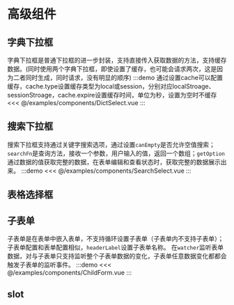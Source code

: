 # 高级组件
## 字典下拉框
字典下拉框是普通下拉框的进一步封装，支持直接传入获取数据的方法，支持缓存数据。(同时使用两个字典下拉框，即使设置了缓存，也可能会请求两次，这是因为二者同时生成，同时请求，没有明显的顺序)
:::demo 通过设置cache可以配置缓存，cache.type设置缓存类型为local或session，分别对应localStroage、sessionStroage，cache.expire设置缓存时间，单位为秒，设置为空时不缓存
<<< @/examples/components/DictSelect.vue
:::
## 搜索下拉框
搜索下拉框支持通过关键字搜索选项，通过设置`canEmpty`是否允许空值搜索；`searchFn`是查询方法，接收一个参数，用户输入的值，返回一个数组；`getOption`通过数据的值获取完整的数据，在表单编辑和查看状态时，获取完整的数据展示出来。
:::demo
<<< @/examples/components/SearchSelect.vue
:::
## 表格选择框
## 子表单
子表单是在表单中嵌入表单，不支持循环设置子表单（子表单内不支持子表单）；子表单配置和表单配置相似，`headerLabel`设置子表单名称。
在`watcher`监听表单数据，对与子表单只支持监听整个子表单数据的变化，子表单任意数据变化都都会触发子表单的监听事件。
:::demo
<<< @/examples/components/ChildForm.vue
:::
## slot